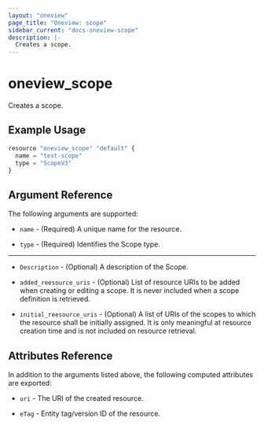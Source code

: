 ```yaml
---
layout: "oneview"
page_title: "Oneview: scope"
sidebar_current: "docs-oneview-scope"
description: |-
  Creates a scope.
---
```


# oneview\_scope

Creates a scope.

## Example Usage

```js
resource "oneview_scope" "default" {
  name = "test-scope"
  type = "ScopeV3"
}
```

## Argument Reference

The following arguments are supported:

* `name` - (Required) A unique name for the resource.

* `type` - (Required) Identifies the Scope type.

- - -

* `Description` - (Optional) A description of the Scope.

* `added_reesource_uris` - (Optional)  List of resource URIs to be added when creating or editing a scope. It is never included when a scope definition is retrieved.

* `initial_reesource_uris` - (Optional) A list of URIs of the scopes to which the resource shall be initially assigned. It is only meaningful at resource creation time and is not included on resource retrieval.

## Attributes Reference

In addition to the arguments listed above, the following computed attributes are exported:

* `uri` - The URI of the created resource.

* `eTag` - Entity tag/version ID of the resource.
